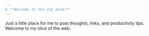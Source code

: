 ```yaml
---
# **Welcome to the Zap Zone!**
---
```


Just a little place for me to post thoughts, links, and productivity tips. Welcome to my slice of the web.

